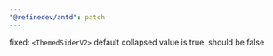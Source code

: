 ```yaml
---
"@refinedev/antd": patch
---
```


fixed: `<ThemedSiderV2>` default collapsed value is true. should be false
